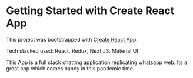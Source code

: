 # Getting Started with Create React App

This project was bootstrapped with [Create React App](https://github.com/facebook/create-react-app).

Tech stacked used:
React, Redux, Next JS. Material UI

This App is a full stack chatting application replicating whatsapp web.
Its a great app which comes handy in this pandemic time.
